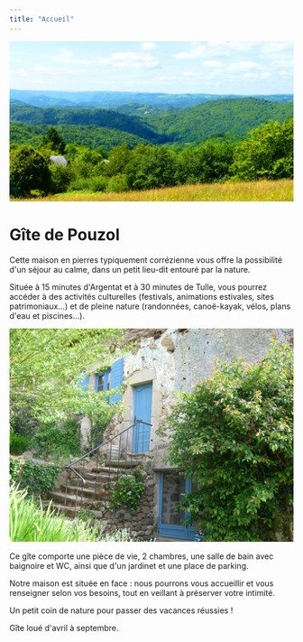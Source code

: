 ```yaml
---
title: "Accueil"
---
```

![Paysage corrèze](/images/paysage.jpg)


# Gîte de Pouzol


Cette maison en pierres typiquement corrézienne vous offre la possibilité d'un séjour au calme, dans un petit lieu-dit entouré par la nature. 

Située à 15 minutes d'Argentat et à 30 minutes de Tulle, vous pourrez accéder à des activités culturelles (festivals, animations estivales, sites patrimoniaux...) et de pleine nature (randonnées, canoë-kayak, vélos, plans d'eau et piscines...).

![Extérieur du gîte](/images/ext.JPG)


Ce gîte comporte une pièce de vie, 2 chambres, une salle de bain avec baignoire et WC, ainsi que d'un jardinet et une place de parking.

Notre maison est située en face : nous pourrons vous accueillir et vous renseigner selon vos besoins, tout en veillant à préserver votre intimité.

Un petit coin de nature pour passer des vacances réussies !

Gîte loué d'avril à septembre. 